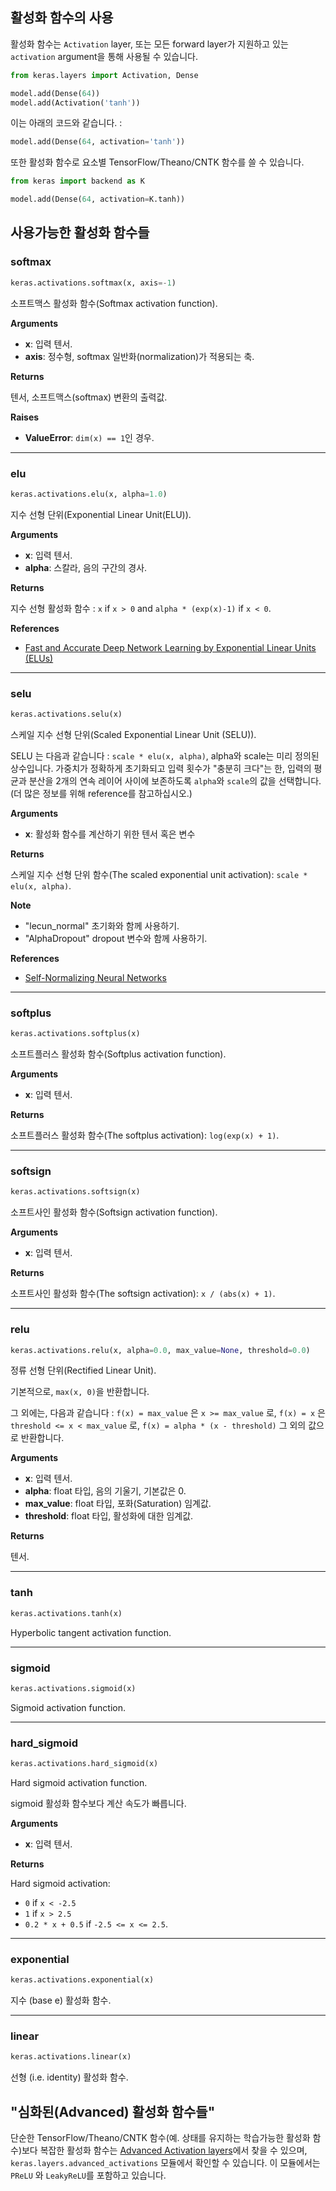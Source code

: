 
## 활성화 함수의 사용

활성화 함수는 `Activation` layer, 또는 모든 forward layer가 지원하고 있는 `activation` argument을 통해 사용될 수 있습니다.

```python
from keras.layers import Activation, Dense

model.add(Dense(64))
model.add(Activation('tanh'))
```

이는 아래의 코드와 같습니다. :

```python
model.add(Dense(64, activation='tanh'))
```

또한 활성화 함수로 요소별 TensorFlow/Theano/CNTK 함수를 쓸 수 있습니다.

```python
from keras import backend as K

model.add(Dense(64, activation=K.tanh))
```

## 사용가능한 활성화 함수들

### softmax


```python
keras.activations.softmax(x, axis=-1)
```


소프트맥스 활성화 함수(Softmax activation function).

__Arguments__

- __x__: 입력 텐서.
- __axis__: 정수형, softmax 일반화(normalization)가 적용되는 축.

__Returns__

텐서, 소프트맥스(softmax) 변환의 출력값.

__Raises__

- __ValueError__: `dim(x) == 1`인 경우.
    
----

### elu


```python
keras.activations.elu(x, alpha=1.0)
```


 지수 선형 단위(Exponential Linear Unit(ELU)).

__Arguments__

- __x__: 입력 텐서.
- __alpha__: 스칼라, 음의 구간의 경사.

__Returns__

지수 선형 활성화 함수 : `x` if `x > 0` and
`alpha * (exp(x)-1)` if `x < 0`.

__References__

- [Fast and Accurate Deep Network Learning by Exponential
   Linear Units (ELUs)](https://arxiv.org/abs/1511.07289)
    
----

### selu


```python
keras.activations.selu(x)
```


 스케일 지수 선형 단위(Scaled Exponential Linear Unit (SELU)).

SELU 는 다음과 같습니다 : `scale * elu(x, alpha)`, alpha와 scale는 미리 정의된 상수입니다. 
가중치가 정확하게 초기화되고 입력 횟수가 "충분히 크다"는 한, 
입력의 평균과 분산을 2개의 연속 레이어 사이에 보존하도록 `alpha`와 `scale`의 값을 선택합니다.
(더 많은 정보를 위해 reference를 참고하십시오.)

__Arguments__

- __x__: 활성화 함수를 계산하기 위한 텐서 혹은 변수

__Returns__

   스케일 지수 선형 단위 함수(The scaled exponential unit activation): `scale * elu(x, alpha)`.

__Note__

- "lecun_normal" 초기화와 함께 사용하기.
- "AlphaDropout" dropout 변수와 함께 사용하기.

__References__

- [Self-Normalizing Neural Networks](https://arxiv.org/abs/1706.02515)
    
----

### softplus


```python
keras.activations.softplus(x)
```


소프트플러스 활성화 함수(Softplus activation function).

__Arguments__

- __x__: 입력 텐서.

__Returns__

소프트플러스 활성화 함수(The softplus activation): `log(exp(x) + 1)`.
    
----

### softsign


```python
keras.activations.softsign(x)
```


소프트사인 활성화 함수(Softsign activation function).

__Arguments__

- __x__: 입력 텐서.

__Returns__

소프트사인 활성화 함수(The softsign activation): `x / (abs(x) + 1)`.
    
----

### relu


```python
keras.activations.relu(x, alpha=0.0, max_value=None, threshold=0.0)
```


정류 선형 단위(Rectified Linear Unit).

기본적으로, `max(x, 0)`을 반환합니다.

그 외에는, 다음과 같습니다 :
`f(x) = max_value` 은 `x >= max_value` 로,
`f(x) = x` 은 `threshold <= x < max_value` 로,
`f(x) = alpha * (x - threshold)` 그 외의 값으로 반환합니다.

__Arguments__

- __x__: 입력 텐서.
- __alpha__: float 타입, 음의 기울기, 기본값은 0.
- __max_value__: float 타입, 포화(Saturation) 임계값.
- __threshold__: float 타입, 활성화에 대한 임계값.

__Returns__

텐서.
    
----

### tanh


```python
keras.activations.tanh(x)
```


Hyperbolic tangent activation function.

----

### sigmoid


```python
keras.activations.sigmoid(x)
```


Sigmoid activation function.

----

### hard_sigmoid


```python
keras.activations.hard_sigmoid(x)
```


Hard sigmoid activation function.

sigmoid 활성화 함수보다 계산 속도가 빠릅니다.

__Arguments__

- __x__: 입력 텐서.

__Returns__

Hard sigmoid activation:

- `0` if `x < -2.5`
- `1` if `x > 2.5`
- `0.2 * x + 0.5` if `-2.5 <= x <= 2.5`.

----

### exponential


```python
keras.activations.exponential(x)
```


지수 (base e) 활성화 함수.

----

### linear


```python
keras.activations.linear(x)
```


선형 (i.e. identity) 활성화 함수.


## "심화된(Advanced) 활성화 함수들"

단순한 TensorFlow/Theano/CNTK 함수(예. 상태를 유지하는 학습가능한 활성화 함수)보다 복잡한 활성화 함수는 [Advanced Activation layers](layers/advanced-activations.md)에서 찾을 수 있으며, `keras.layers.advanced_activations` 모듈에서 확인할 수 있습니다. 이 모듈에서는 `PReLU` 와 `LeakyReLU`를 포함하고 있습니다.